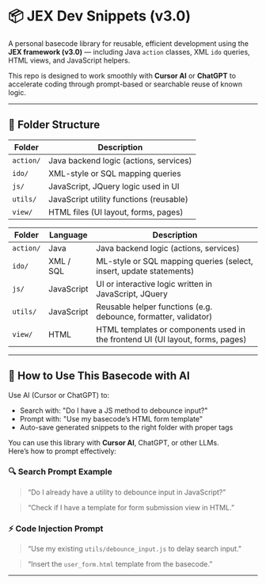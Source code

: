 # 📦 JEX Dev Snippets (v3.0)

A personal basecode library for reusable, efficient development using the **JEX framework (v3.0)** — including Java `action` classes, XML `ido` queries, HTML views, and JavaScript helpers.

This repo is designed to work smoothly with **Cursor AI** or **ChatGPT** to accelerate coding through prompt-based or searchable reuse of known logic.

---

## 📂 Folder Structure

| Folder    | Description                               |
|-----------|-------------------------------------------|
| `action/` | Java backend logic (actions, services)    |
| `ido/`    | XML-style or SQL mapping queries          |
| `js/`     | JavaScript, JQuery logic used in UI       |
| `utils/`  | JavaScript utility functions (reusable)   |
| `view/`   | HTML files (UI layout, forms, pages)      |

| Folder    | Language          | Description                                                                       |
|-----------|-------------------|-----------------------------------------------------------------------------------|
| `action/` | Java              | Java backend logic (actions, services)                                            |
| `ido/`    | XML / SQL         | ML-style or SQL mapping queries (select, insert, update statements)               |
| `js/`     | JavaScript        | UI or interactive logic written in JavaScript, JQuery                             |
| `utils/`  | JavaScript        | Reusable helper functions (e.g. debounce, formatter, validator)                   |
| `view/`   | HTML              | HTML templates or components used in the frontend UI (UI layout, forms, pages)    |

---

## 🧠 How to Use This Basecode with AI

Use AI (Cursor or ChatGPT) to:
- Search with: "Do I have a JS method to debounce input?"
- Prompt with: "Use my basecode’s HTML form template"
- Auto-save generated snippets to the right folder with proper tags

You can use this library with **Cursor AI**, ChatGPT, or other LLMs.  
Here’s how to prompt effectively:

### 🔍 Search Prompt Example

> “Do I already have a utility to debounce input in JavaScript?”

> “Check if I have a template for form submission view in HTML.”

### ⚡ Code Injection Prompt

> “Use my existing `utils/debounce_input.js` to delay search input.”

> “Insert the `user_form.html` template from the basecode.”

---